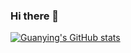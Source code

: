 ### Hi there 👋
[![Guanying's GitHub stats](https://github-readme-stats.vercel.app/api?username=guanyingc)](https://github.com/guanyingc/github-readme-stats)

<!--
**guanyingc/guanyingc** is a ✨ _special_ ✨ repository because its `README.md` (this file) appears on your GitHub profile.

Here are some ideas to get you started:

- 🔭 I’m currently working on ...
- 🌱 I’m currently learning ...
- 👯 I’m looking to collaborate on ...
- 🤔 I’m looking for help with ...
- 💬 Ask me about ...
- 📫 How to reach me: ...
- 😄 Pronouns: ...
- ⚡ Fun fact: ...
-->
